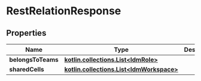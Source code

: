 
# RestRelationResponse

## Properties
| Name | Type | Description | Notes |
| ------------ | ------------- | ------------- | ------------- |
| **belongsToTeams** | [**kotlin.collections.List&lt;IdmRole&gt;**](IdmRole.md) |  |  [optional] |
| **sharedCells** | [**kotlin.collections.List&lt;IdmWorkspace&gt;**](IdmWorkspace.md) |  |  [optional] |
